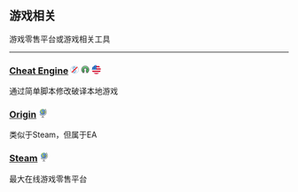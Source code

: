 ## 游戏相关

游戏零售平台或游戏相关工具

---

### [Cheat Engine](http://www.cheatengine.org/) ![](/assets/图片2.png) ![](/assets/open-source-icon.png) ![](/assets/united-states.png)

通过简单脚本修改破译本地游戏

### [Origin](https://www.origin.com/en-in/store/) ![](/assets/earth-globe.png)

类似于Steam，但属于EA

### [Steam](http://store.steampowered.com/) ![](/assets/earth-globe.png)

最大在线游戏零售平台


